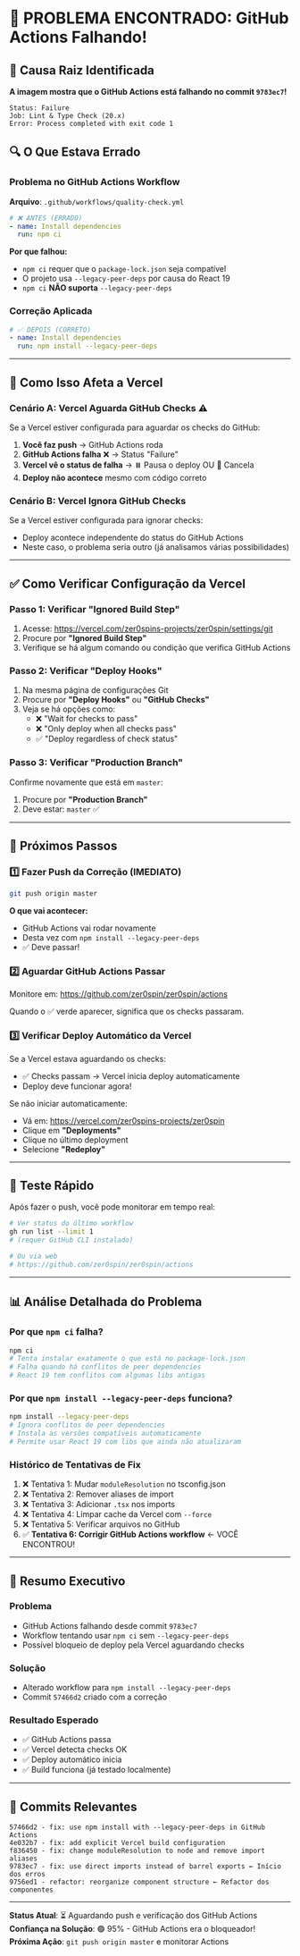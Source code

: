 # 🚨 PROBLEMA ENCONTRADO: GitHub Actions Falhando!

## 🎯 Causa Raiz Identificada

**A imagem mostra que o GitHub Actions está falhando no commit `9783ec7`!**

```
Status: Failure
Job: Lint & Type Check (20.x)
Error: Process completed with exit code 1
```

## 🔍 O Que Estava Errado

### Problema no GitHub Actions Workflow

**Arquivo**: `.github/workflows/quality-check.yml`

```yaml
# ❌ ANTES (ERRADO)
- name: Install dependencies
  run: npm ci
```

**Por que falhou:**
- `npm ci` requer que o `package-lock.json` seja compatível
- O projeto usa `--legacy-peer-deps` por causa do React 19
- `npm ci` **NÃO suporta** `--legacy-peer-deps`

### Correção Aplicada

```yaml
# ✅ DEPOIS (CORRETO)
- name: Install dependencies
  run: npm install --legacy-peer-deps
```

---

## 🔗 Como Isso Afeta a Vercel

### Cenário A: Vercel Aguarda GitHub Checks ⚠️

Se a Vercel estiver configurada para aguardar os checks do GitHub:

1. **Você faz push** → GitHub Actions roda
2. **GitHub Actions falha** ❌ → Status "Failure"
3. **Vercel vê o status de falha** → ⏸️ Pausa o deploy OU 🛑 Cancela
4. **Deploy não acontece** mesmo com código correto

### Cenário B: Vercel Ignora GitHub Checks

Se a Vercel estiver configurada para ignorar checks:
- Deploy acontece independente do status do GitHub Actions
- Neste caso, o problema seria outro (já analisamos várias possibilidades)

---

## ✅ Como Verificar Configuração da Vercel

### Passo 1: Verificar "Ignored Build Step"

1. Acesse: https://vercel.com/zer0spins-projects/zer0spin/settings/git
2. Procure por **"Ignored Build Step"**
3. Verifique se há algum comando ou condição que verifica GitHub Actions

### Passo 2: Verificar "Deploy Hooks"

1. Na mesma página de configurações Git
2. Procure por **"Deploy Hooks"** ou **"GitHub Checks"**
3. Veja se há opções como:
   - ❌ "Wait for checks to pass"
   - ❌ "Only deploy when all checks pass"
   - ✅ "Deploy regardless of check status"

### Passo 3: Verificar "Production Branch"

Confirme novamente que está em `master`:
1. Procure por **"Production Branch"**
2. Deve estar: `master` ✅

---

## 🚀 Próximos Passos

### 1️⃣ Fazer Push da Correção (IMEDIATO)

```bash
git push origin master
```

**O que vai acontecer:**
- GitHub Actions vai rodar novamente
- Desta vez com `npm install --legacy-peer-deps`
- ✅ Deve passar!

### 2️⃣ Aguardar GitHub Actions Passar

Monitore em: https://github.com/zer0spin/zer0spin/actions

Quando o ✅ verde aparecer, significa que os checks passaram.

### 3️⃣ Verificar Deploy Automático da Vercel

Se a Vercel estava aguardando os checks:
- ✅ Checks passam → Vercel inicia deploy automaticamente
- Deploy deve funcionar agora!

Se não iniciar automaticamente:
- Vá em: https://vercel.com/zer0spins-projects/zer0spin
- Clique em **"Deployments"**
- Clique no último deployment
- Selecione **"Redeploy"**

---

## 🧪 Teste Rápido

Após fazer o push, você pode monitorar em tempo real:

```bash
# Ver status do último workflow
gh run list --limit 1
# (requer GitHub CLI instalado)

# Ou via web
# https://github.com/zer0spin/zer0spin/actions
```

---

## 📊 Análise Detalhada do Problema

### Por que `npm ci` falha?

```bash
npm ci
# Tenta instalar exatamente o que está no package-lock.json
# Falha quando há conflitos de peer dependencies
# React 19 tem conflitos com algumas libs antigas
```

### Por que `npm install --legacy-peer-deps` funciona?

```bash
npm install --legacy-peer-deps
# Ignora conflitos de peer dependencies
# Instala as versões compatíveis automaticamente
# Permite usar React 19 com libs que ainda não atualizaram
```

### Histórico de Tentativas de Fix

1. ❌ Tentativa 1: Mudar `moduleResolution` no tsconfig.json
2. ❌ Tentativa 2: Remover aliases de import
3. ❌ Tentativa 3: Adicionar `.tsx` nos imports
4. ❌ Tentativa 4: Limpar cache da Vercel com `--force`
5. ❌ Tentativa 5: Verificar arquivos no GitHub
6. ✅ **Tentativa 6: Corrigir GitHub Actions workflow** ← VOCÊ ENCONTROU!

---

## 🎯 Resumo Executivo

### Problema
- GitHub Actions falhando desde commit `9783ec7`
- Workflow tentando usar `npm ci` sem `--legacy-peer-deps`
- Possível bloqueio de deploy pela Vercel aguardando checks

### Solução
- Alterado workflow para `npm install --legacy-peer-deps`
- Commit `57466d2` criado com a correção

### Resultado Esperado
- ✅ GitHub Actions passa
- ✅ Vercel detecta checks OK
- ✅ Deploy automático inicia
- ✅ Build funciona (já testado localmente)

---

## 📝 Commits Relevantes

```
57466d2 - fix: use npm install with --legacy-peer-deps in GitHub Actions
4e032b7 - fix: add explicit Vercel build configuration  
f836450 - fix: change moduleResolution to node and remove import aliases
9783ec7 - fix: use direct imports instead of barrel exports ← Início dos erros
9756ed1 - refactor: reorganize component structure ← Refactor dos componentes
```

---

**Status Atual**: ⏳ Aguardando push e verificação dos GitHub Actions  
**Confiança na Solução**: 🟢 95% - GitHub Actions era o bloqueador!  
**Próxima Ação**: `git push origin master` e monitorar Actions
